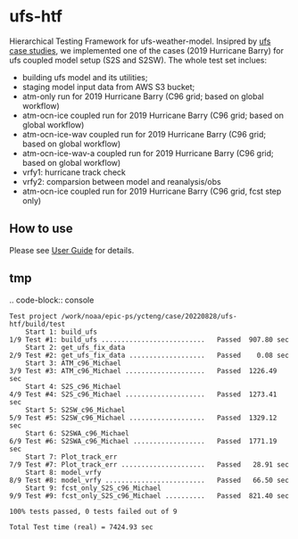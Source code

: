 # ufs-htf
Hierarchical Testing Framework for ufs-weather-model. Insipred by [ufs case studies](https://ufs-case-studies.readthedocs.io/en/develop/Intro.html), we
implemented one of the cases (2019 Hurricane Barry) for ufs coupled model setup (S2S and S2SW). The whole test set inclues:

* building ufs model and its utilities;
* staging model input data from AWS S3 bucket;
* atm-only run for 2019 Hurricane Barry (C96 grid; based on global workflow)
* atm-ocn-ice coupled run for 2019 Hurricane Barry (C96 grid; based on global workflow)
* atm-ocn-ice-wav coupled run for 2019 Hurricane Barry (C96 grid; based on global workflow)
* atm-ocn-ice-wav-a coupled run for 2019 Hurricane Barry (C96 grid; based on global workflow)
* vrfy1: hurricane track check
* vrfy2: comparsion between model and reanalysis/obs
* atm-ocn-ice coupled run for 2019 Hurricane Barry (C96 grid, fcst step only)


## How to use

Please see [User Guide](https://ufs-htf.readthedocs.io/en/latest/BuildHTF.html#download-the-ufs-htf-prototype) for details.

## tmp

.. code-block:: console

    Test project /work/noaa/epic-ps/ycteng/case/20220828/ufs-htf/build/test
        Start 1: build_ufs
    1/9 Test #1: build_ufs ..........................   Passed  907.80 sec
        Start 2: get_ufs_fix_data
    2/9 Test #2: get_ufs_fix_data ...................   Passed    0.08 sec
        Start 3: ATM_c96_Michael
    3/9 Test #3: ATM_c96_Michael ....................   Passed  1226.49 sec
        Start 4: S2S_c96_Michael
    4/9 Test #4: S2S_c96_Michael ....................   Passed  1273.41 sec
        Start 5: S2SW_c96_Michael
    5/9 Test #5: S2SW_c96_Michael ...................   Passed  1329.12 sec
        Start 6: S2SWA_c96_Michael
    6/9 Test #6: S2SWA_c96_Michael ..................   Passed  1771.19 sec
        Start 7: Plot_track_err
    7/9 Test #7: Plot_track_err .....................   Passed   28.91 sec
        Start 8: model_vrfy
    8/9 Test #8: model_vrfy .........................   Passed   66.50 sec
        Start 9: fcst_only_S2S_c96_Michael
    9/9 Test #9: fcst_only_S2S_c96_Michael ..........   Passed  821.40 sec

    100% tests passed, 0 tests failed out of 9

    Total Test time (real) = 7424.93 sec

